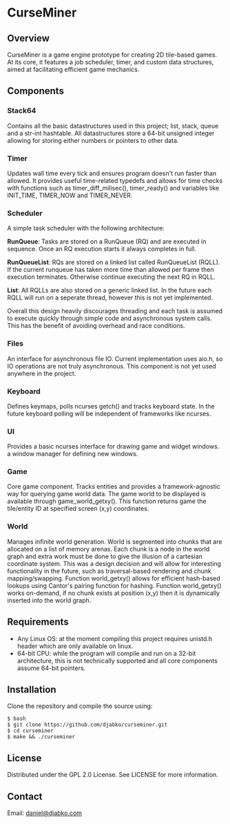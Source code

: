 # CurseMiner

## Overview
CurseMiner is a game engine prototype for creating 2D tile-based games. At its core, it features a job scheduler, timer, and custom data structures, aimed at facilitating efficient game mechanics.

## Components
### Stack64
Contains all the basic datastructures used in this project; list, stack, queue and a str-int hashtable. All datastructures store a 64-bit unsigned integer allowing for storing either numbers or pointers to other data.

### Timer
Updates wall time every tick and ensures program doesn't run faster than allowed. It provides useful time-related typedefs and allows for time checks with functions such as timer_diff_milisec(), timer_ready() and variables like INIT_TIME, TIMER_NOW and TIMER_NEVER.

### Scheduler
A simple task scheduler with the following architecture:

**RunQueue**: Tasks are stored on a RunQueue (RQ) and are executed in sequence. Once an RQ execution starts it always completes in full.

**RunQueueList**: RQs are stored on a linked list called RunQueueList (RQLL). If the current runqueue has taken more time than allowed per frame then execution terminates. Otherwise continue executing the next RQ in RQLL.

**List**: All RQLLs are also stored on a generic linked list. In the future each RQLL will run on a seperate thread, however this is not yet implemented.

Overall this design heavily discourages threading and each task is assumed to execute quickly through simple code and asynchronous system calls. This has the benefit of avoiding overhead and race conditions.

### Files
An interface for asynchronous file IO. Current implementation uses aio.h, so IO operations are not truly asynchronous. This component is not yet used anywhere in the project.

### Keyboard
Defines keymaps, polls ncurses getch() and tracks keyboard state. In the future keyboard polling will be independent of frameworks like ncurses.

### UI
Provides a basic ncurses interface for drawing game and widget windows. a window manager for defining new windows.

### Game
Core game component. Tracks entities and provides a framework-agnostic way for querying game world data. The game world to be displayed is available through game_world_getxy(). This function returns game the tile/entity ID at specified screen (x,y) coordinates.

### World
Manages infinite world generation. World is segmented into chunks that are allocated on a list of memory arenas. Each chunk is a node in the world graph and extra work must be done to give the illusion of a cartesian coordinate system. This was a design decision and will allow for interesting functionality in the future, such as traversal-based rendering and chunk mapping/swapping. Function world_getxy() allows for efficient hash-based lookups using Cantor's pairing function for hashing. Function world_getxy() works on-demand, if no chunk exists at position (x,y) then it is dynamically inserted into the world graph.

## Requirements
- Any Linux OS: at the moment compiling this project requires unistd.h header which are only available on linux.
- 64-bit CPU: while the program will compile and run on a 32-bit architecture, this is not technically supported and all core components assume 64-bit pointers.

## Installation
Clone the repository and compile the source using:
```
$ bash
$ git clone https://github.com/djabko/curseminer.git
$ cd curseminer
$ make && ./curseminer
```

## License
Distributed under the GPL 2.0 License. See LICENSE for more information.

## Contact
Email: daniel@djabko.com
